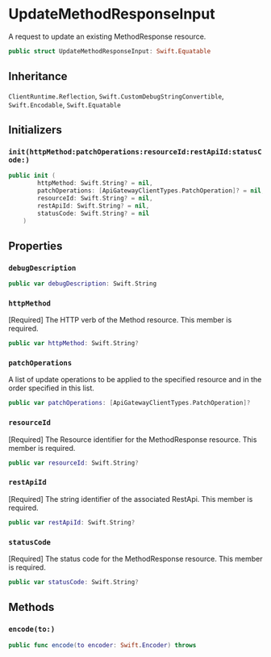 # UpdateMethodResponseInput

A request to update an existing MethodResponse resource.

``` swift
public struct UpdateMethodResponseInput: Swift.Equatable 
```

## Inheritance

`ClientRuntime.Reflection`, `Swift.CustomDebugStringConvertible`, `Swift.Encodable`, `Swift.Equatable`

## Initializers

### `init(httpMethod:patchOperations:resourceId:restApiId:statusCode:)`

``` swift
public init (
        httpMethod: Swift.String? = nil,
        patchOperations: [ApiGatewayClientTypes.PatchOperation]? = nil,
        resourceId: Swift.String? = nil,
        restApiId: Swift.String? = nil,
        statusCode: Swift.String? = nil
    )
```

## Properties

### `debugDescription`

``` swift
public var debugDescription: Swift.String 
```

### `httpMethod`

\[Required\] The HTTP verb of the Method resource.
This member is required.

``` swift
public var httpMethod: Swift.String?
```

### `patchOperations`

A list of update operations to be applied to the specified resource and in the order specified in this list.

``` swift
public var patchOperations: [ApiGatewayClientTypes.PatchOperation]?
```

### `resourceId`

\[Required\] The Resource identifier for the MethodResponse resource.
This member is required.

``` swift
public var resourceId: Swift.String?
```

### `restApiId`

\[Required\] The string identifier of the associated RestApi.
This member is required.

``` swift
public var restApiId: Swift.String?
```

### `statusCode`

\[Required\] The status code for the MethodResponse resource.
This member is required.

``` swift
public var statusCode: Swift.String?
```

## Methods

### `encode(to:)`

``` swift
public func encode(to encoder: Swift.Encoder) throws 
```
